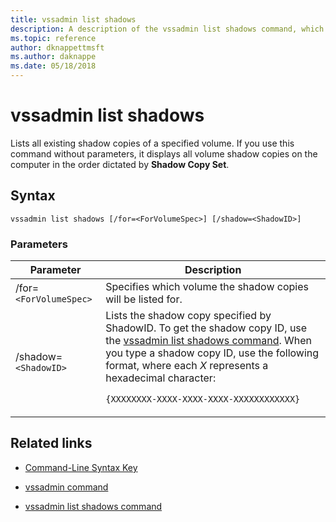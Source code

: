 ```yaml
---
title: vssadmin list shadows
description: A description of the vssadmin list shadows command, which lists all existing shadow copies of a specified volume.
ms.topic: reference
author: dknappettmsft
ms.author: daknappe
ms.date: 05/18/2018
---
```


# vssadmin list shadows



Lists all existing shadow copies of a specified volume. If you use this command without parameters, it displays all volume shadow copies on the computer in the order dictated by **Shadow Copy Set**.

## Syntax

```
vssadmin list shadows [/for=<ForVolumeSpec>] [/shadow=<ShadowID>]
```

### Parameters

| Parameter | Description |
|--|--|
| /for=`<ForVolumeSpec>` | Specifies which volume the shadow copies will be listed for. |
| /shadow=`<ShadowID>` | Lists the shadow copy specified by ShadowID. To get the shadow copy ID, use the [vssadmin list shadows command](vssadmin-list-shadows.md). When you type a shadow copy ID, use the following format, where each *X* represents a hexadecimal character:<p>`{XXXXXXXX-XXXX-XXXX-XXXX-XXXXXXXXXXXX}` |

## Related links

- [Command-Line Syntax Key](command-line-syntax-key.md)

- [vssadmin command](vssadmin.md)

- [vssadmin list shadows command](vssadmin-list-shadows.md)

